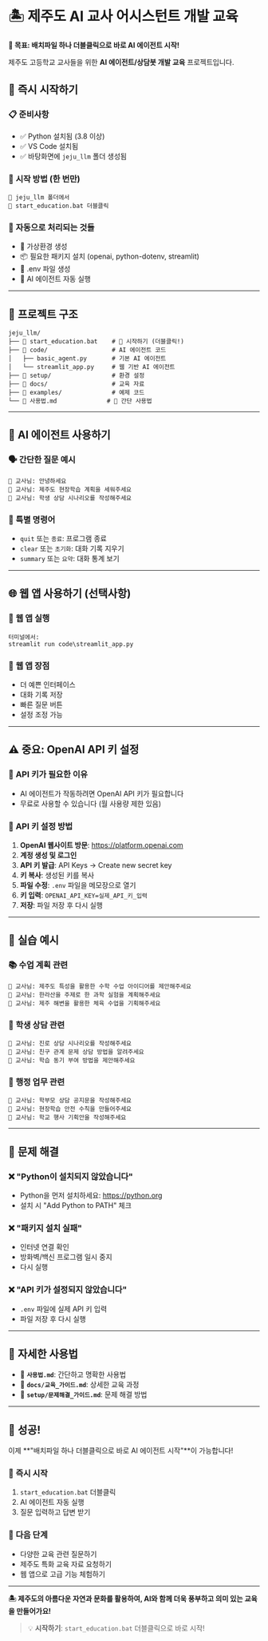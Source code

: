 # 🏝️ 제주도 AI 교사 어시스턴트 개발 교육

**🎯 목표: 배치파일 하나 더블클릭으로 바로 AI 에이전트 시작!**

제주도 고등학교 교사들을 위한 **AI 에이전트/상담봇 개발 교육** 프로젝트입니다.

## 🚀 **즉시 시작하기**

### 📋 **준비사항**
- ✅ Python 설치됨 (3.8 이상)
- ✅ VS Code 설치됨
- ✅ 바탕화면에 `jeju_llm` 폴더 생성됨

### 🎯 **시작 방법 (한 번만)**
```
📁 jeju_llm 폴더에서
📄 start_education.bat 더블클릭
```

### 🔄 **자동으로 처리되는 것들**
- 🐍 가상환경 생성
- 📦 필요한 패키지 설치 (openai, python-dotenv, streamlit)
- 🔑 .env 파일 생성
- 🤖 AI 에이전트 자동 실행

---

## 📁 **프로젝트 구조**

```
jeju_llm/
├── 📄 start_education.bat    # 🚀 시작하기 (더블클릭!)
├── 📁 code/                  # AI 에이전트 코드
│   ├── basic_agent.py       # 기본 AI 에이전트
│   └── streamlit_app.py     # 웹 기반 AI 에이전트
├── 📁 setup/                 # 환경 설정
├── 📁 docs/                  # 교육 자료
├── 📁 examples/              # 예제 코드
└── 📄 사용법.md              # 📖 간단 사용법
```

---

## 💬 **AI 에이전트 사용하기**

### 🗣️ **간단한 질문 예시**
```
👤 교사님: 안녕하세요
👤 교사님: 제주도 현장학습 계획을 세워주세요
👤 교사님: 학생 상담 시나리오를 작성해주세요
```

### 🔧 **특별 명령어**
- `quit` 또는 `종료`: 프로그램 종료
- `clear` 또는 `초기화`: 대화 기록 지우기
- `summary` 또는 `요약`: 대화 통계 보기

---

## 🌐 **웹 앱 사용하기 (선택사항)**

### 📱 **웹 앱 실행**
```
터미널에서:
streamlit run code\streamlit_app.py
```

### 🌟 **웹 앱 장점**
- 더 예쁜 인터페이스
- 대화 기록 저장
- 빠른 질문 버튼
- 설정 조정 가능

---

## ⚠️ **중요: OpenAI API 키 설정**

### 🔑 **API 키가 필요한 이유**
- AI 에이전트가 작동하려면 OpenAI API 키가 필요합니다
- 무료로 사용할 수 있습니다 (월 사용량 제한 있음)

### 📝 **API 키 설정 방법**
1. **OpenAI 웹사이트 방문**: https://platform.openai.com
2. **계정 생성 및 로그인**
3. **API 키 발급**: API Keys → Create new secret key
4. **키 복사**: 생성된 키를 복사
5. **파일 수정**: `.env` 파일을 메모장으로 열기
6. **키 입력**: `OPENAI_API_KEY=실제_API_키_입력`
7. **저장**: 파일 저장 후 다시 실행

---

## 🎯 **실습 예시**

### 📚 **수업 계획 관련**
```
👤 교사님: 제주도 특성을 활용한 수학 수업 아이디어를 제안해주세요
👤 교사님: 한라산을 주제로 한 과학 실험을 계획해주세요
👤 교사님: 제주 해변을 활용한 체육 수업을 기획해주세요
```

### 👥 **학생 상담 관련**
```
👤 교사님: 진로 상담 시나리오를 작성해주세요
👤 교사님: 친구 관계 문제 상담 방법을 알려주세요
👤 교사님: 학습 동기 부여 방법을 제안해주세요
```

### 🏫 **행정 업무 관련**
```
👤 교사님: 학부모 상담 공지문을 작성해주세요
👤 교사님: 현장학습 안전 수칙을 만들어주세요
👤 교사님: 학교 행사 기획안을 작성해주세요
```

---

## 🚨 **문제 해결**

### ❌ **"Python이 설치되지 않았습니다"**
- Python을 먼저 설치하세요: https://python.org
- 설치 시 "Add Python to PATH" 체크

### ❌ **"패키지 설치 실패"**
- 인터넷 연결 확인
- 방화벽/백신 프로그램 일시 중지
- 다시 실행

### ❌ **"API 키가 설정되지 않았습니다"**
- `.env` 파일에 실제 API 키 입력
- 파일 저장 후 다시 실행

---

## 📖 **자세한 사용법**

- 📄 **`사용법.md`**: 간단하고 명확한 사용법
- 📁 **`docs/교육_가이드.md`**: 상세한 교육 과정
- 📁 **`setup/문제해결_가이드.md`**: 문제 해결 방법

---

## 🎉 **성공!**

이제 **"배치파일 하나 더블클릭으로 바로 AI 에이전트 시작"**이 가능합니다!

### 🚀 **즉시 시작**
1. `start_education.bat` 더블클릭
2. AI 에이전트 자동 실행
3. 질문 입력하고 답변 받기

### 🌟 **다음 단계**
- 다양한 교육 관련 질문하기
- 제주도 특화 교육 자료 요청하기
- 웹 앱으로 고급 기능 체험하기

---

**🏝️ 제주도의 아름다운 자연과 문화를 활용하여, AI와 함께 더욱 풍부하고 의미 있는 교육을 만들어가요!**

> 💡 **시작하기**: `start_education.bat` 더블클릭으로 바로 시작!
